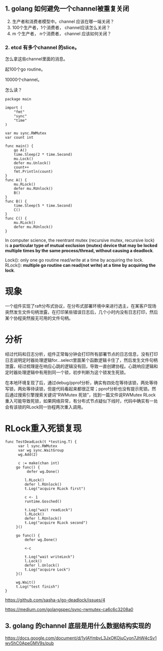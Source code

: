 ##  1. golang 如何避免一个channel被重复关闭

2. 生产者和消费者模型中。channel 应该在哪一端关闭？
3. 100个生产者，1个消费者， channel应该怎么关闭？
4. m 个生产者， n个消费者， channel 应该如何关闭？



### 2. etcd 有多个channel 的slice。



怎么拿这些channel里面的消息。



起100个go routine。

10000个channel。

怎么读？



``` shell
package main

import (
	"fmt"
	"sync"
	"time"
)

var mu sync.RWMutex
var count int

func main() {
	go A()
	time.Sleep(2 * time.Second)
	mu.Lock()
	defer mu.Unlock()
	count++
	fmt.Println(count)
}
func A() {
	mu.RLock()
	defer mu.RUnlock()
	B()
}
func B() {
	time.Sleep(5 * time.Second)
	C()
}
func C() {
	mu.RLock()
	defer mu.RUnlock()
}

```



In computer science, the reentrant mutex (recursive mutex, recursive lock) is **a particular type of mutual exclusion (mutex) device that may be locked multiple times by the same process/thread, without causing a deadlock**.



Lock(): only one go routine read/write at a time by acquiring the lock. RLock(): **multiple go routine can read(not write) at a time by acquiring the lock**.

# 现象

一个组件实现了raft分布式协议，在分布式部署环境中来进行选主，在某客户现场突然发生文件句柄泄露，在打印某些错误日志后，几个小时内没有日志打印，然后某个协程突然报无可用的文件句柄。

# 分析

经过代码和日志分析，组件正常每分钟会打印所有部署节点的日志信息，没有打印日志说明定时器处理逻辑for...select里面某个函数逻辑卡住了，然后发生文件句柄泄露，经过梳理是在响应心跳的逻辑没有回，导致一直创建协程。心跳响应逻辑和定时器处理逻辑中有用到同一个锁，初步判断为这个锁发生死锁。

在本地环境复现了后，通过debug/pprof分析，确实有四处在等待该锁，两处等待写锁，两处等待读锁，但是代码看起来都很正常；pprof分析也没有提示死锁。然后通过搜索引擎搜索关键词“RWMutex 死锁”，找到一篇文件说RWMutex RLock重入可能导致死锁，如果网络异常，有分布式节点疑似下线时，代码中确实有一处会有该锁的RLock同一协程两次重入调用。

# RLock重入死锁复现

``` golang
func TestDeadLock(t *testing.T) {
      var l sync.RWMutex
      var wg sync.WaitGroup
      wg.Add(2)
  
      c := make(chan int)
     go func() {
          defer wg.Done()
 
         l.RLock()
         defer l.RUnlock()
         t.Log("acquire RLock first")
 
         c <- 1
         runtime.Gosched()
 
         t.Log("wait readLock")
         l.RLock()
         defer l.RUnlock()
         t.Log("acquire RLock second")
     }()
 
     go func() {
         defer wg.Done()
 
         <-c
 
         t.Log("wait writeLock")
         l.Lock()
         defer l.Unlock()
         t.Log("acquire Lock")
     }()
 
     wg.Wait()
     t.Log("test finish")
}
```

https://github.com/sasha-s/go-deadlock/issues/4

https://medium.com/golangspec/sync-rwmutex-ca6c6c3208a0



## 3. golang 的channel 底层是用什么数据结构实现的





https://docs.google.com/document/d/1yIAYmbvL3JxOKOjuCyon7JhW4cSv1wy5hC0ApeGMV9s/pub